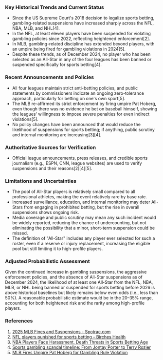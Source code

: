 ### Key Historical Trends and Current Status

- Since the US Supreme Court's 2018 decision to legalize sports betting, gambling-related suspensions have increased sharply across the NFL, NBA, MLB, and NHL[4].
- In the NFL, at least eleven players have been suspended for violating gambling policies since 2022, reflecting heightened enforcement[2].
- In MLB, gambling-related discipline has extended beyond players, with an umpire being fired for gambling violations in 2024[5].
- Despite these trends, as of December 2024, no player who has been selected as an All-Star in any of the four leagues has been banned or suspended specifically for sports betting[4].

### Recent Announcements and Policies

- All four leagues maintain strict anti-betting policies, and public statements by commissioners indicate an ongoing zero-tolerance approach, particularly for betting on one's own sport[5].
- The MLB re-affirmed its strict enforcement by firing umpire Pat Hoberg, even though there was no evidence he bet on baseball himself, showing the leagues' willingness to impose severe penalties for even indirect violations[5].
- No policy changes have been announced that would reduce the likelihood of suspensions for sports betting; if anything, public scrutiny and internal monitoring are increasing[3][4].

### Authoritative Sources for Verification

- Official league announcements, press releases, and credible sports journalism (e.g., ESPN, CNN, league websites) are used to verify suspensions and their reasons[2][4][5].

### Limitations and Uncertainties

- The pool of All-Star players is relatively small compared to all professional athletes, making the event relatively rare by base rate.
- Increased surveillance, education, and internal monitoring may deter All-Stars from engaging in prohibited betting, but the rise in overall suspensions shows ongoing risk.
- Media coverage and public scrutiny may mean any such incident would be widely reported, reducing the chance of undercounting, but not eliminating the possibility that a minor, short-term suspension could be missed.
- The definition of "All-Star" includes any player ever selected for such a roster, even if a reserve or injury replacement, increasing the eligible pool but still limiting it to high-profile players.

### Adjusted Probabilistic Assessment

Given the continued increase in gambling suspensions, the aggressive enforcement policies, and the absence of All-Star suspensions as of December 2024, the likelihood of at least one All-Star from the NFL, NBA, MLB, or NHL being banned or suspended for sports betting before 2026 is above historical baselines but likely remains below even odds (i.e., less than 50%). A reasonable probabilistic estimate would be in the 20–35% range, accounting for both heightened risk and the rarity among high-profile players.

### References

1. [2025 MLB Fines and Suspensions - Spotrac.com](https://www.spotrac.com/mlb/fines-suspensions/_/year/2025)
2. [NFL players punished for sports betting - Birches Health](https://bircheshealth.com/resources/nfl-players-punished-for-sports-betting)
3. [NBA Players Face Harassment, Death Threats in Sports Betting Age](https://www.covers.com/industry/nba-players-face-harassment-death-threats-more-in-wake-of-sports-betting-growth-feb-13-2025)
4. [Sports gambling scandal timeline: From Jontay Porter to Terry Rozier](https://www.espn.com/espn/betting/story/_/id/39908218/a-line-sports-gambling-scandals-2018)
5. [MLB Fires Umpire Pat Hoberg for Gambling Rule Violation](https://www.closecallsports.com/2025/02/mlb-fires-umpire-pat-hoberg-for.html)